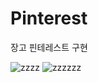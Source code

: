 # Pinterest
장고 핀테레스트 구현

![zzzz](https://user-images.githubusercontent.com/84282676/175778169-2caf60aa-50e3-4ffe-81be-c6e870d836e6.PNG)
![zzzzzz](https://user-images.githubusercontent.com/84282676/175778173-31f2fcb8-0f4d-45f9-b026-41b6c8eab672.PNG)
